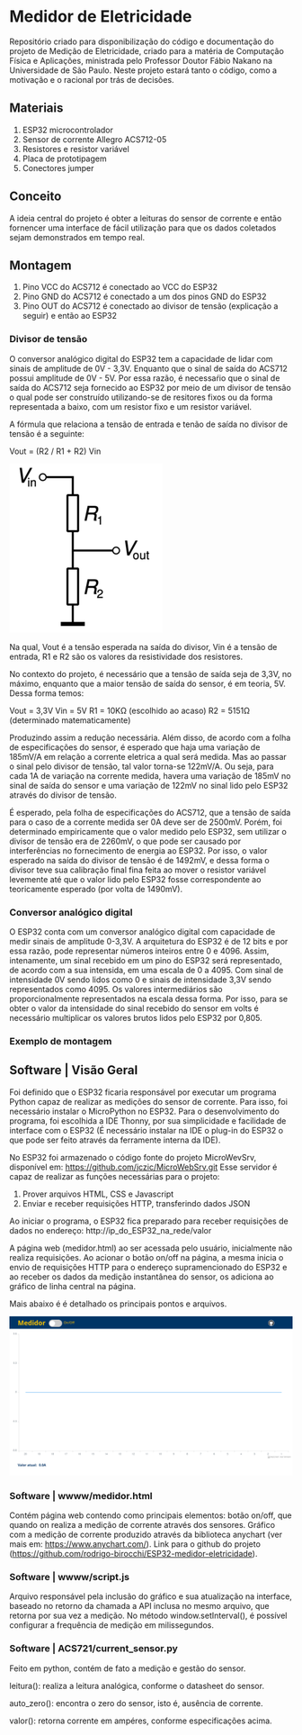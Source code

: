 # Medidor de Eletricidade

Repositório criado para disponibilização do código e documentação do projeto de Medição de Eletricidade, criado para a matéria de Computação Física e Aplicações, ministrada pelo Professor Doutor Fábio Nakano na Universidade de São Paulo. Neste projeto estará tanto o código, como a motivação e o racional por trás de decisões.

## Materiais

1. ESP32 microcontrolador
2. Sensor de corrente Allegro ACS712-05
3. Resistores e resistor variável
4. Placa de prototipagem
5. Conectores jumper

## Conceito

A ideia central do projeto é obter a leituras do sensor de corrente e então fornencer uma interface de fácil utilização para que os dados coletados sejam demonstrados em tempo real.

## Montagem

1. Pino VCC do ACS712 é conectado ao VCC do ESP32
2. Pino GND do ACS712 é conectado a um dos pinos GND do ESP32
3. Pino OUT do ACS712 é conectado ao divisor de tensão (explicação a seguir) e então ao ESP32

### Divisor de tensão

O conversor analógico digital do ESP32 tem a capacidade de lidar com sinais de amplitude de 0V - 3,3V. Enquanto que o sinal de saída do ACS712 possui amplitude de 0V - 5V. Por essa razão, é necessaŕio que o sinal de saída do ACS712 seja fornecido ao ESP32 por meio de um divisor de tensão o qual pode ser construído utilizando-se de resitores fixos ou da forma representada a baixo, com um resistor fixo e um resistor variável.

A fórmula que relaciona a tensão de entrada e tenão de saída no divisor de tensão é a seguinte:

Vout = (R2 / R1 + R2) Vin

![Esquema técnico de um divisor de tensão](assets/image.png)

Na qual, Vout é a tensão esperada na saída do divisor, Vin é a tensão de entrada, R1 e R2 são os valores da resistividade dos resistores.

No contexto do projeto, é necessário que a tensão de saída seja de 3,3V, no máximo, enquanto que a maior tensão de saída do sensor, é em teoria, 5V. Dessa forma temos:

 Vout = 3,3V
 Vin = 5V
 R1 = 10KΩ (escolhido ao acaso)
 R2 = 5151Ω (determinado matematicamente)

Produzindo assim a redução necessária. Além disso, de acordo com a folha de especificações do sensor, é esperado que haja uma variação de 185mV/A em relação a corrente eletrica a qual será medida. Mas ao passar o sinal pelo divisor de tensão, tal valor torna-se 122mV/A. Ou seja, para cada 1A de variação na corrente medida, havera uma variação de 185mV no sinal de saída do sensor e uma variação de 122mV no sinal lido pelo ESP32 através do divisor de tensão.

É esperado, pela folha de especificações do ACS712, que a tensão de saída para o caso de a corrente medida ser 0A deve ser de 2500mV. Porém, foi determinado empiricamente que o valor medido pelo ESP32, sem utilizar o divisor de tensão era de 2260mV, o que pode ser causado por interferências no fornecimento de energia ao ESP32. Por isso, o valor esperado na saída do divisor de tensão é de 1492mV, e dessa forma o divisor teve sua calibração final fina feita ao mover o resistor variável levemente até que o valor lido pelo ESP32 fosse correspondente ao teoricamente esperado (por volta de 1490mV).

### Conversor analógico digital

O ESP32 conta com um conversor analógico digital com capacidade de medir sinais de amplitude 0-3,3V. A arquitetura do ESP32 é de 12 bits e por essa razão, pode representar números inteiros entre 0 e 4096. Assim, intenamente, um sinal recebido em um pino do ESP32 será representado, de acordo com a sua intensida, em uma escala de 0 a 4095. Com sinal de intensidade 0V sendo lidos como 0 e sinais de intensidade 3,3V sendo representados como 4095. Os valores intermediários são proporcionalmente representados na escala dessa forma. Por isso, para se obter o valor da intensidade do sinal recebido do sensor em volts é necessário multiplicar os valores brutos lidos pelo ESP32 por 0,805.

### Exemplo de montagem

## Software | Visão Geral

Foi definido que o ESP32 ficaria responsável por executar um programa Python capaz de realizar as medições do sensor de corrente. Para isso, foi necessário instalar o MicroPython no ESP32. Para o desenvolvimento do programa, foi escolhida a IDE Thonny, por sua simplicidade e facilidade de interface com o ESP32 (É necessário instalar na IDE o plug-in do ESP32 o que pode ser feito através da ferramente interna da IDE).

No ESP32 foi armazenado o código fonte do projeto MicroWevSrv, disponível em: https://github.com/jczic/MicroWebSrv.git
Esse servidor é capaz de realizar as funções necessárias para o projeto:

1. Prover arquivos HTML, CSS e Javascript
2. Enviar e receber requisições HTTP, transferindo dados JSON

Ao iniciar o programa, o ESP32 fica preparado para receber requisições de dados no endereço: 
http://ip_do_ESP32_na_rede/valor

A página web (medidor.html) ao ser acessada pelo usuário, inicialmente não realiza requisições. Ao acionar o botão on/off na página, a mesma inicia o envio de requisições HTTP para o endereço supramencionado do ESP32 e ao receber os dados da medição instantânea do sensor, os adiciona ao gráfico de linha central na página.

Mais abaixo é é detalhado os principais pontos e arquivos.

![Página inicial do projeto](assets/Screenshot_20231208_195526.png)

### Software | wwww/medidor.html

Contém página web contendo como principais elementos: botão on/off, que quando on realiza a medição de corrente através dos sensores. Gráfico com a medição de corrente produzido através da biblioteca anychart (ver mais em: https://www.anychart.com/). Link para o github do projeto (https://github.com/rodrigo-birocchi/ESP32-medidor-eletricidade).

### Software | wwww/script.js

Arquivo responsável pela inclusão do gráfico e sua atualização na interface, baseado no retorno da chamada a API inclusa no mesmo arquivo, que retorna por sua vez a medição. No método window.setInterval(), é possível configurar a frequência de medição em milissegundos.

### Software | ACS721/current_sensor.py

Feito em python, contém de fato a medição e gestão do sensor.

leitura(): realiza a leitura analógica, conforme o datasheet do sensor.

auto_zero(): encontra o zero do sensor, isto é, ausência de corrente.

valor(): retorna corrente em ampéres, conforme especificações acima.